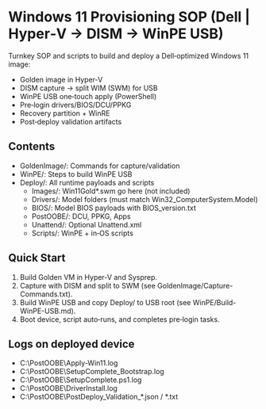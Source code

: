 # Windows 11 Provisioning SOP (Dell | Hyper‑V → DISM → WinPE USB)

Turnkey SOP and scripts to build and deploy a Dell‑optimized Windows 11 image:
- Golden image in Hyper‑V
- DISM capture → split WIM (SWM) for USB
- WinPE USB one‑touch apply (PowerShell)
- Pre‑login drivers/BIOS/DCU/PPKG
- Recovery partition + WinRE
- Post‑deploy validation artifacts

## Contents
- GoldenImage/: Commands for capture/validation
- WinPE/: Steps to build WinPE USB
- Deploy/: All runtime payloads and scripts
  - Images/: Win11Gold*.swm go here (not included)
  - Drivers/: Model folders (must match Win32_ComputerSystem.Model)
  - BIOS/: Model BIOS payloads with BIOS_version.txt
  - PostOOBE/: DCU, PPKG, Apps
  - Unattend/: Optional Unattend.xml
  - Scripts/: WinPE + in‑OS scripts

## Quick Start
1) Build Golden VM in Hyper‑V and Sysprep.
2) Capture with DISM and split to SWM (see GoldenImage/Capture-Commands.txt).
3) Build WinPE USB and copy Deploy/ to USB root (see WinPE/Build-WinPE-USB.md).
4) Boot device, script auto‑runs, and completes pre‑login tasks.

## Logs on deployed device
- C:\PostOOBE\Apply-Win11.log
- C:\PostOOBE\SetupComplete_Bootstrap.log
- C:\PostOOBE\SetupComplete.ps1.log
- C:\PostOOBE\DriverInstall.log
- C:\PostOOBE\PostDeploy_Validation_*.json / *.txt
